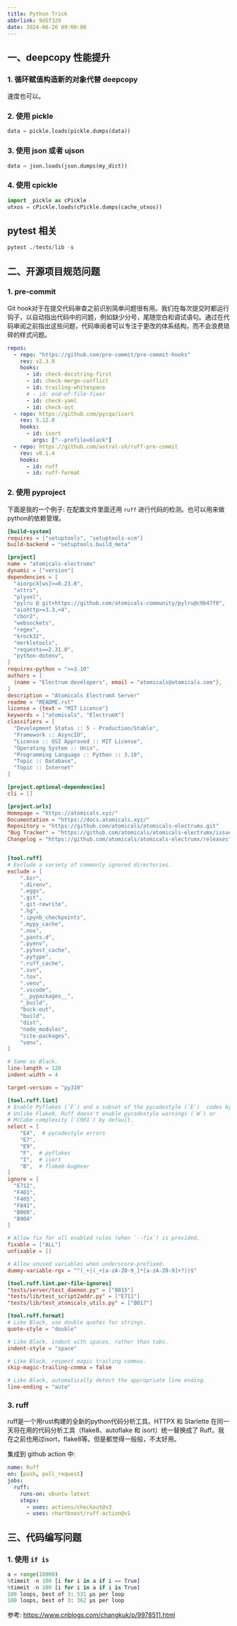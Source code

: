 ```yaml
---
title: Python Trick
abbrlink: 9d5f329
date: 2024-06-26 09:00:00
---
```


## 一、deepcopy 性能提升

### 1. 循环赋值构造新的对象代替 deepcopy
速度也可以。

### 2. 使用 pickle
```python
data = pickle.loads(pickle.dumps(data))
```

### 3. 使用 json 或者 ujson
```python
data = json.loads(json.dumps(my_dict))
```

### 4. 使用 cpickle
```python
import _pickle as cPickle
utxos = cPickle.loads(cPickle.dumps(cache_utxos))
```

## pytest 相关
```python
pytest ./tests/lib -s
```


## 二、开源项目规范问题


### 1. pre-commit

Git hook对于在提交代码审查之前识别简单问题很有用。我们在每次提交时都运行钩子，以自动指出代码中的问题，例如缺少分号，尾随空白和调试语句。通过在代码审阅之前指出这些问题，代码审阅者可以专注于更改的体系结构，而不会浪费琐碎的样式问题。

```yaml
repos:
  - repo: "https://github.com/pre-commit/pre-commit-hooks"
    rev: v2.3.0
    hooks:
      - id: check-docstring-first
      - id: check-merge-conflict
      - id: trailing-whitespace
      # - id: end-of-file-fixer
      - id: check-yaml
      - id: check-ast
  - repo: https://github.com/pycqa/isort
    rev: 5.12.0
    hooks:
      - id: isort
        args: ["--profile=black"]
  - repo: https://github.com/astral-sh/ruff-pre-commit
    rev: v0.1.4
    hooks:
      - id: ruff
      - id: ruff-format
```

### 2. 使用 pyproject

下面是我的一个例子: 在配置文件里面还用 `ruff` 进行代码的检测。也可以用来做python的依赖管理。

```toml
[build-system]
requires = ["setuptools", "setuptools-scm"]
build-backend = "setuptools.build_meta"

[project]
name = "atomicals-electrumx"
dynamic = ["version"]
dependencies = [
  "aiorpcX[ws]>=0.23.0",
  "attrs",
  "plyvel",
  "pylru @ git+https://github.com/atomicals-community/pylru@c9b47f0",
  "aiohttp>=3.3,<4",
  "cbor2",
  "websockets",
  "regex",
  "krock32",
  "merkletools",
  "requests==2.31.0",
  "python-dotenv",
]
requires-python = ">=3.10"
authors = [
  {name = "Electrum developers", email = "atomicals@atomicals.com"},
]
description = "Atomicals ElectrumX Server"
readme = "README.rst"
license = {text = "MIT Licence"}
keywords = ["atomicals", "ElectrumX"]
classifiers = [
  "Development Status :: 5 - Production/Stable",
  "Framework :: AsyncIO",
  "License :: OSI Approved :: MIT License",
  "Operating System :: Unix",
  "Programming Language :: Python :: 3.10",
  "Topic :: Database",
  "Topic :: Internet"
]

[project.optional-dependencies]
cli = []

[project.urls]
Homepage = "https://atomicals.xyz/"
Documentation = "https://docs.atomicals.xyz/"
Repository = "https://github.com/atomicals/atomicals-electrumx.git"
"Bug Tracker" = "https://github.com/atomicals/atomicals-electrumx/issues"
Changelog = "https://github.com/atomicals/atomicals-electrumx/releases"


[tool.ruff]
# Exclude a variety of commonly ignored directories.
exclude = [
    ".bzr",
    ".direnv",
    ".eggs",
    ".git",
    ".git-rewrite",
    ".hg",
    ".ipynb_checkpoints",
    ".mypy_cache",
    ".nox",
    ".pants.d",
    ".pyenv",
    ".pytest_cache",
    ".pytype",
    ".ruff_cache",
    ".svn",
    ".tox",
    ".venv",
    ".vscode",
    "__pypackages__",
    "_build",
    "buck-out",
    "build",
    "dist",
    "node_modules",
    "site-packages",
    "venv",
]

# Same as Black.
line-length = 120
indent-width = 4

target-version = "py310"

[tool.ruff.lint]
# Enable Pyflakes (`F`) and a subset of the pycodestyle (`E`)  codes by default.
# Unlike Flake8, Ruff doesn't enable pycodestyle warnings (`W`) or
# McCabe complexity (`C901`) by default.
select = [
    "E4",  # pycodestyle errors
    "E7",
    "E9",
    "F",  # pyflakes
    "I",  # isort
    "B",  # flake8-bugbear
]
ignore = [
  "E712",
  "F401",
  "F405",
  "F841",
  "B008",
  "B904"
]

# Allow fix for all enabled rules (when `--fix`) is provided.
fixable = ["ALL"]
unfixable = []

# Allow unused variables when underscore-prefixed.
dummy-variable-rgx = "^(_+|(_+[a-zA-Z0-9_]*[a-zA-Z0-9]+?))$"

[tool.ruff.lint.per-file-ignores]
"tests/server/test_daemon.py" = ["B015"]
"tests/lib/test_script2addr.py" = ["E711"]
"tests/lib/test_atomicals_utils.py" = ["B017"]

[tool.ruff.format]
# Like Black, use double quotes for strings.
quote-style = "double"

# Like Black, indent with spaces, rather than tabs.
indent-style = "space"

# Like Black, respect magic trailing commas.
skip-magic-trailing-comma = false

# Like Black, automatically detect the appropriate line ending.
line-ending = "auto"
```

### 3. ruff

ruff是一个用rust构建的全新的python代码分析工具。HTTPX 和 Starlette 在同一天将在用的代码分析工具（flake8、autoflake 和 isort）统一替换成了 Ruff。我在之前也用过isort，flake8等。但是都觉得一般般，不太好用。

集成到 github action 中:
```yml
name: Ruff
on: [push, pull_request]
jobs:
  ruff:
    runs-on: ubuntu-latest
    steps:
      - uses: actions/checkout@v3
      - uses: chartboost/ruff-action@v1
```

## 三、代码编写问题

### 1. 使用 `if is`

```python
a = range(10000)
%timeit -n 100 [i for i in a if i == True]
%timeit -n 100 [i for i in a if i is True]
100 loops, best of 3: 531 µs per loop
100 loops, best of 3: 362 µs per loop
```

参考:
https://www.cnblogs.com/changkuk/p/9978511.html
